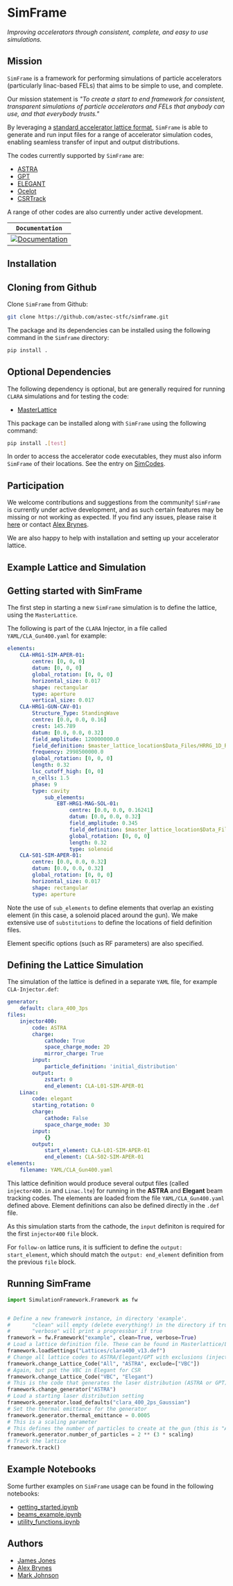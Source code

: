 # SimFrame
*Improving accelerators through consistent, complete, and easy to use simulations.*

## Mission
`SimFrame` is a framework for performing simulations of particle accelerators (particularly linac-based FELs) that aims to be simple to use, and complete.

Our mission statement is *"To create a start to end framework for consistent, transparent simulations of particle accelerators and FELs that anybody can use, and that everybody trusts."*

By leveraging a [standard accelerator lattice format](https://github.com/astec-stfc/masterlattice.git), `SimFrame` is able to generate and run input files for a range of accelerator simulation codes, enabling seamless transfer of input and output distributions. 

The codes currently supported by `SimFrame` are:

* [ASTRA](https://www.desy.de/~mpyflo/)
* [GPT](https://pulsar.nl/)
* [ELEGANT](https://www.aps.anl.gov/Accelerator-Operations-Physics/Software)
* [Ocelot](https://github.com/ocelot-collab/ocelot)
* [CSRTrack](https://www.desy.de/xfel-beam/csrtrack/)

A range of other codes are also currently under active development. 

**`Documentation`** |
------------------- |
[![Documentation](https://img.shields.io/badge/simframe-documentation-blue.svg)](https://acceleratorsimframe.readthedocs.io/)  |

## Installation

Cloning from Github
-------------------

Clone `SimFrame` from Github:

```bash
git clone https://github.com/astec-stfc/simframe.git
```

The package and its dependencies can be installed using the following command in the ``Simframe`` directory:

```bash
pip install .
```
    
Optional Dependencies
---------------------

The following dependency is optional, but are generally required for running ``CLARA`` simulations and for testing the code:

* [MasterLattice](https://github.com/astec-stfc/masterlattice.git)

This package can be installed along with ``SimFrame`` using the following command:

```bash
pip install .[test]
```

In order to access the accelerator code executables, they must also inform ``SimFrame`` of their
locations. See the entry on [SimCodes](https://acceleratorsimframe.readthedocs.io/en/latest/SimCodes.html).

Participation
-------------

We welcome contributions and suggestions from the community! ``SimFrame`` is 
currently under active development, and as such certain features may be missing 
or not working as expected. If you find any issues, please raise it 
[here](https://github.com/astec-stfc/simframe/issues) or contact 
[Alex Brynes](mailto:alexander.brynes@stfc.ac.uk).

We are also happy to help with installation and setting up your accelerator lattice. 

## Example Lattice and Simulation

Getting started with SimFrame
-----------------------------

The first step in starting a new `SimFrame` simulation is to define the lattice, using the `MasterLattice`.

The following is part of the ``CLARA`` Injector, in a file  called ``YAML/CLA_Gun400.yaml`` for example:

```yaml
elements:
    CLA-HRG1-SIM-APER-01:
        centre: [0, 0, 0]
        datum: [0, 0, 0]
        global_rotation: [0, 0, 0]
        horizontal_size: 0.017
        shape: rectangular
        type: aperture
        vertical_size: 0.017
    CLA-HRG1-GUN-CAV-01:
        Structure_Type: StandingWave
        centre: [0.0, 0.0, 0.16]
        crest: 145.789
        datum: [0.0, 0.0, 0.32]
        field_amplitude: 120000000.0
        field_definition: $master_lattice_location$Data_Files/HRRG_1D_RF.hdf5
        frequency: 2998500000.0
        global_rotation: [0, 0, 0]
        length: 0.32
        lsc_cutoff_high: [0, 0]
        n_cells: 1.5
        phase: 9
        type: cavity
            sub_elements:
                EBT-HRG1-MAG-SOL-01:
                    centre: [0.0, 0.0, 0.16241]
                    datum: [0.0, 0.0, 0.32]
                    field_amplitude: 0.345
                    field_definition: $master_lattice_location$Data_Files/HRRG_combined_sols_100mm_onaxis.hdf5
                    global_rotation: [0, 0, 0]
                    length: 0.32
                    type: solenoid
    CLA-S01-SIM-APER-01:
        centre: [0.0, 0.0, 0.32]
        datum: [0.0, 0.0, 0.32]
        global_rotation: [0, 0, 0]
        horizontal_size: 0.017
        shape: rectangular
        type: aperture
```

Note the use of ``sub_elements`` to define elements that overlap an existing element (in this case, a solenoid placed around the gun). 
We make extensive use of `substitutions` to define the locations of field definition files.

Element specific options (such as RF parameters) are also specified.

Defining the Lattice Simulation
-------------------------------

The simulation of the lattice is defined in a separate ``YAML`` file, for example ``CLA-Injector.def``:

```yaml
generator:
    default: clara_400_3ps
files:
    injector400:
        code: ASTRA
        charge:
            cathode: True
            space_charge_mode: 2D
            mirror_charge: True
        input:
            particle_definition: 'initial_distribution'
        output:
            zstart: 0
            end_element: CLA-L01-SIM-APER-01
    Linac:
        code: elegant
        starting_rotation: 0
        charge:
            cathode: False
            space_charge_mode: 3D
        input:
            {}
        output:
            start_element: CLA-L01-SIM-APER-01
            end_element: CLA-S02-SIM-APER-01
elements:
    filename: YAML/CLA_Gun400.yaml
```

This lattice definition would produce several output files (called ``injector400.in`` and ``Linac.lte``) for running in the **ASTRA** and **Elegant** beam tracking codes.
The elements are loaded from the file ``YAML/CLA_Gun400.yaml`` defined above. Element definitions can also be defined directly in the ``.def`` file.

As this simulation starts from the cathode, the ``input`` definiton is required for the first `injector400` ``file`` block. 

For `follow-on` lattice runs, it is sufficient to define the ``output: start_element``, which should match the ``output: end_element`` definition 
from the previous ``file`` block.


Running SimFrame
----------------

```python
import SimulationFramework.Framework as fw


# Define a new framework instance, in directory 'example'.
#       "clean" will empty (delete everything!) in the directory if true
#       "verbose" will print a progressbar if true
framework = fw.Framework("example", clean=True, verbose=True)
# Load a lattice definition file. These can be found in Masterlattice/Lattices by default.
framework.loadSettings("Lattices/clara400_v13.def")
# Change all lattice codes to ASTRA/Elegant/GPT with exclusions (injector can not be done in Elegant)
framework.change_Lattice_Code("All", "ASTRA", exclude=["VBC"])
# Again, but put the VBC in Elegant for CSR
framework.change_Lattice_Code("VBC", "Elegant")
# This is the code that generates the laser distribution (ASTRA or GPT)
framework.change_generator("ASTRA")
# Load a starting laser distribution setting
framework.generator.load_defaults("clara_400_2ps_Gaussian")
# Set the thermal emittance for the generator
framework.generator.thermal_emittance = 0.0005
# This is a scaling parameter
# This defines the number of particles to create at the gun (this is "ASTRA generator" which creates distributions)
framework.generator.number_of_particles = 2 ** (3 * scaling)
# Track the lattice
framework.track()
```

Example Notebooks
-----------------

Some further examples on `SimFrame` usage can be found in the following notebooks:

* [getting_started.ipynb](./examples/notebooks/getting_started.ipynb)
* [beams_example.ipynb](./examples/notebooks/beams_example.ipynb)
* [utility_functions.ipynb](./examples/notebooks/utility_functions.ipynb)

Authors
-------

* [James Jones](mailto:james.jones@stfc.ac.uk)
* [Alex Brynes](mailto:alexander.brynes@stfc.ac.uk)
* [Mark Johnson](mailto:mark.johnson@stfc.ac.uk)